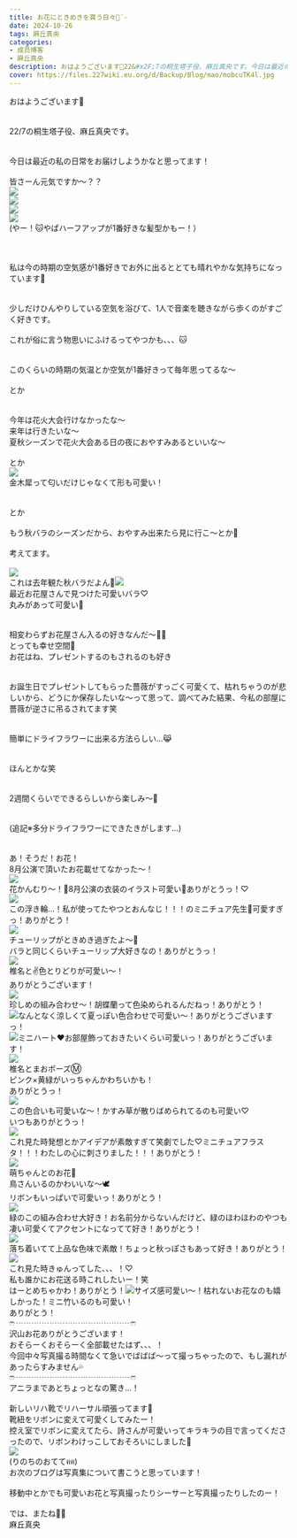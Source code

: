 ```yaml
---
title: お花にときめきを貰う日々🌷´-
date: 2024-10-26
tags: 麻丘真央
categories: 
- 成员博客
- 麻丘真央
description: おはようございます🌱22&#x2F;7の桐生塔子役、麻丘真央です。今日は最近の私の日常をお届けしようかなと思ってます！皆さーん元気ですか〜？？ (やー！🐱やぱハーフアップが1番好きな髪型かもー！）私は今の時期...
cover: https://files.227wiki.eu.org/d/Backup/Blog/mao/mobcuTK4l.jpg 
---
```

<div class="blog_detail__main">
<p>おはようございます🌱<br/><br/><br/>22/7の桐生塔子役、麻丘真央です。<br/><br/><br/>今日は最近の私の日常をお届けしようかなと思ってます！<br/><br/>皆さーん元気ですか〜？？<br/><img src="https://files.227wiki.eu.org/d/Backup/Blog/mao/mobcuTK4l.jpg"><br/><img src="https://files.227wiki.eu.org/d/Backup/Blog/mao/mobJWAY0F.jpg"> <br/><img src="https://files.227wiki.eu.org/d/Backup/Blog/mao/mobi53J2g.jpg"><br/><img src="https://files.227wiki.eu.org/d/Backup/Blog/mao/mobFt80Fs.jpg"><br/>(やー！🐱やぱハーフアップが1番好きな髪型かもー！）<br/><br/><br/><br/>私は今の時期の空気感が1番好きでお外に出るととても晴れやかな気持ちになっています🍬<br/><br/><br/>少しだけひんやりしている空気を浴びて、1人で音楽を聴きながら歩くのがすごく好きです。<br/>  <br/>これが俗に言う物思いにふけるってやつかも、、、🐱<br/><br/><br/>このくらいの時期の気温とか空気が1番好きって毎年思ってるな〜<br/><br/>とか<br/><br/><br/>今年は花火大会行けなかったな〜<br/>来年は行きたいな〜<br/>夏秋シーズンで花火大会ある日の夜におやすみあるといいな〜<br/><br/>とか<br/><img src="https://files.227wiki.eu.org/d/Backup/Blog/mao/mobZnUzGq.jpg"><br/>金木犀って匂いだけじゃなくて形も可愛い！<br/><br/><br/>とか<br/><br/>もう秋バラのシーズンだから、おやすみ出来たら見に行こ〜とか🌹<br/><br/>考えてます。<br/><br/><img src="https://files.227wiki.eu.org/d/Backup/Blog/mao/mobOrm9ge.jpg"><br/>これは去年観た秋バラだよん🌹<img src="https://files.227wiki.eu.org/d/Backup/Blog/mao/mobv07Ffc.jpg"><br/>最近お花屋さんで見つけた可愛いバラ♡<br/>丸みがあって可愛い🤍<br/><br/><br/>相変わらずお花屋さん入るの好きなんだ〜🧚‍♀️<br/>とっても幸せ空間💍<br/>お花はね、プレゼントするのもされるのも好き<br/><br/><br/>お誕生日でプレゼントしてもらった薔薇がすっごく可愛くて、枯れちゃうのが悲しいから、どうにか保存したいな〜って思って、調べてみた結果、今私の部屋に薔薇が逆さに吊るされてます笑<br/><br/><br/>簡単にドライフラワーに出来る方法らしい...😹<br/><br/><br/>ほんとかな笑<br/><br/><br/>2週間くらいでできるらしいから楽しみ〜🌱<br/><br/><br/>(追記※多分ドライフラワーにできたきがします...)<br/><br/><br/>あ！そうだ！お花！<br/>8月公演で頂いたお花載せてなかった〜！<br/><img src="https://files.227wiki.eu.org/d/Backup/Blog/mao/mobczHir6.jpg"><br/>花かんむり〜！💐8月公演の衣装のイラスト可愛い🍊ありがとうっ！♡<br/><img src="https://files.227wiki.eu.org/d/Backup/Blog/mao/mobZa4HPz.jpg"><br/>この浮き輪...！私が使ってたやつとおんなじ！！！のミニチュア先生🛟可愛すぎっ！ありがとう！<br/><img src="https://files.227wiki.eu.org/d/Backup/Blog/mao/mobwsUuFD.jpg"><br/>チューリップがときめき過ぎたよ〜🌷<br/>バラと同じくらいチューリップ大好きなの！ありがとうっ！<br/><img src="https://files.227wiki.eu.org/d/Backup/Blog/mao/mobzEJ9a3.jpg"><br/>椎名と✌️色とりどりが可愛い〜！<br/>ありがとうございます！<br/><img src="https://files.227wiki.eu.org/d/Backup/Blog/mao/mobUgKH6v.jpg"><br/>珍しめの組み合わせ〜！胡蝶蘭って色染められるんだねっ！ありがとう！<br/><img src="https://files.227wiki.eu.org/d/Backup/Blog/mao/mobNpdeSb.jpg">なんとなく涼しくて夏っぽい色合わせで可愛い〜！ありがとうございますっ！<br/><img src="https://files.227wiki.eu.org/d/Backup/Blog/mao/mobdHoVPI.jpg">ミニハート❤︎お部屋飾っておきたいくらい可愛いっ！ありがとうございます！<br/><img src="https://files.227wiki.eu.org/d/Backup/Blog/mao/mobKqlF2l.jpg"><br/>椎名とまおポーズⓂ️<br/>ピンク×黄緑がいっちゃんかわちいかも！<br/>ありがとうっ！<br/><img src="https://files.227wiki.eu.org/d/Backup/Blog/mao/mobWR2TMi.jpg"><br/>この色合いも可愛いな〜！かすみ草が散りばめられてるのも可愛い♡<br/>いつもありがとうっ！<br/><img src="https://files.227wiki.eu.org/d/Backup/Blog/mao/mobeGula5.jpg"><br/>これ見た時発想とかアイデアが素敵すぎて笑劇でした♡ミニチュアフラスタ！！！わたしの心に刺さりました！！！ありがとう！<br/><img src="https://files.227wiki.eu.org/d/Backup/Blog/mao/moboLtvF8.jpg"><br/>萌ちゃんとのお花💐<br/>鳥さんいるのかわいいな〜🕊️<br/>リボンもいっぱいで可愛いっ！ありがとう！<br/><img src="https://files.227wiki.eu.org/d/Backup/Blog/mao/mobgta07P.jpg"><br/>緑のこの組み合わせ大好き！お名前分からないんだけど、緑のほわほわのやつも凄い可愛くてアクセントになってて好き！ありがとう！<br/><img src="https://files.227wiki.eu.org/d/Backup/Blog/mao/mobqrET4R.jpg"><br/>落ち着いてて上品な色味で素敵！ちょっと秋っぽさもあって好き！ありがとう！<br/><img src="https://files.227wiki.eu.org/d/Backup/Blog/mao/mobL0Rm0p.jpg"><br/>これ見た時きゅんってした、、、！♡<br/>私も誰かにお花送る時これしたいー！笑<br/>はーとめちゃかわ！ありがとう！<img src="https://files.227wiki.eu.org/d/Backup/Blog/mao/mobLrQxBw.jpg">サイズ感可愛い〜！枯れないお花なのも嬉しかった！ミニ竹いるのも可愛い！<br/>ありがとう！ <br/>ෆ‪┈┈┈┈┈┈┈┈┈┈┈┈┈┈┈ෆ‪<br/>沢山お花ありがとうございます！<br/>おそらーくおそらーく全部載せたはず、、、！<br/>今回中々写真撮る時間なくて急いでばばば〜って撮っちゃったので、もし漏れがあったらすみません💦<br/>ෆ‪┈┈┈┈┈┈┈┈┈┈┈┈┈┈┈ෆ‪<br/>アニラまであとちょっとなの驚き...！<br/><br/>新しいリハ靴でリハーサル頑張ってます👟<br/>靴紐をリボンに変えて可愛くしてみたー！<br/>控え室でリボンに変えてたら、詩さんが可愛いってキラキラの目で言ってくださったので、リボンわけっこしておそろいにしました🤍<br/><img src="https://files.227wiki.eu.org/d/Backup/Blog/mao/mobk5V4oO.jpg"><br/>(りのちのおててฅฅ)<br/>お次のブログは写真集について書こうと思っています！<br/><br/>移動中とかでも可愛いお花と写真撮ったりシーサーと写真撮ったりしたのー！<br/><br/>では、またね🧚‍♀️<br/>麻丘真央<br/></img></img></img></img></img></img></img></img></img></img></img></img></img></img></img></img></img></img></img></img></img></img></img></p>
<!--twitter-->

<!--//twitter-->
</div>